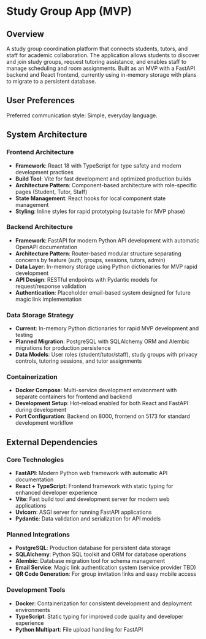 # Study Group App (MVP)

## Overview

A study group coordination platform that connects students, tutors, and staff for academic collaboration. The application allows students to discover and join study groups, request tutoring assistance, and enables staff to manage scheduling and room assignments. Built as an MVP with a FastAPI backend and React frontend, currently using in-memory storage with plans to migrate to a persistent database.

## User Preferences

Preferred communication style: Simple, everyday language.

## System Architecture

### Frontend Architecture
- **Framework**: React 18 with TypeScript for type safety and modern development practices
- **Build Tool**: Vite for fast development and optimized production builds
- **Architecture Pattern**: Component-based architecture with role-specific pages (Student, Tutor, Staff)
- **State Management**: React hooks for local component state management
- **Styling**: Inline styles for rapid prototyping (suitable for MVP phase)

### Backend Architecture
- **Framework**: FastAPI for modern Python API development with automatic OpenAPI documentation
- **Architecture Pattern**: Router-based modular structure separating concerns by feature (auth, groups, sessions, tutors, admin)
- **Data Layer**: In-memory storage using Python dictionaries for MVP rapid development
- **API Design**: RESTful endpoints with Pydantic models for request/response validation
- **Authentication**: Placeholder email-based system designed for future magic link implementation

### Data Storage Strategy
- **Current**: In-memory Python dictionaries for rapid MVP development and testing
- **Planned Migration**: PostgreSQL with SQLAlchemy ORM and Alembic migrations for production persistence
- **Data Models**: User roles (student/tutor/staff), study groups with privacy controls, tutoring sessions, and tutor assignments

### Containerization
- **Docker Compose**: Multi-service development environment with separate containers for frontend and backend
- **Development Setup**: Hot-reload enabled for both React and FastAPI during development
- **Port Configuration**: Backend on 8000, frontend on 5173 for standard development workflow

## External Dependencies

### Core Technologies
- **FastAPI**: Modern Python web framework with automatic API documentation
- **React + TypeScript**: Frontend framework with static typing for enhanced developer experience
- **Vite**: Fast build tool and development server for modern web applications
- **Uvicorn**: ASGI server for running FastAPI applications
- **Pydantic**: Data validation and serialization for API models

### Planned Integrations
- **PostgreSQL**: Production database for persistent data storage
- **SQLAlchemy**: Python SQL toolkit and ORM for database operations
- **Alembic**: Database migration tool for schema management
- **Email Service**: Magic link authentication system (service provider TBD)
- **QR Code Generation**: For group invitation links and easy mobile access

### Development Tools
- **Docker**: Containerization for consistent development and deployment environments
- **TypeScript**: Static typing for improved code quality and developer experience
- **Python Multipart**: File upload handling for FastAPI